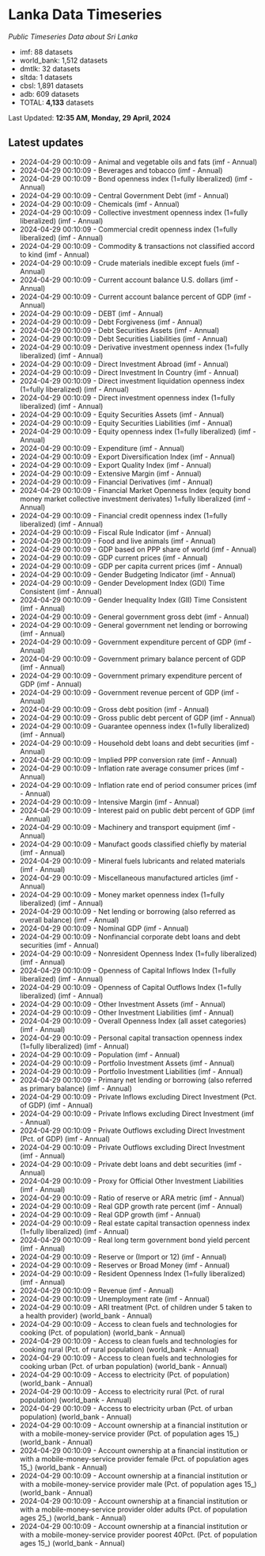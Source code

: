 # Lanka Data Timeseries
*Public Timeseries Data about Sri Lanka*

* imf: 88 datasets
* world_bank: 1,512 datasets
* dmtlk: 32 datasets
* sltda: 1 datasets
* cbsl: 1,891 datasets
* adb: 609 datasets
* TOTAL: **4,133** datasets

Last Updated: **12:35 AM, Monday, 29 April, 2024**

## Latest updates

* 2024-04-29 00:10:09 - Animal and vegetable oils and fats (imf - Annual)
* 2024-04-29 00:10:09 - Beverages and tobacco (imf - Annual)
* 2024-04-29 00:10:09 - Bond openness index (1=fully liberalized) (imf - Annual)
* 2024-04-29 00:10:09 - Central Government Debt (imf - Annual)
* 2024-04-29 00:10:09 - Chemicals (imf - Annual)
* 2024-04-29 00:10:09 - Collective investment openness index (1=fully liberalized) (imf - Annual)
* 2024-04-29 00:10:09 - Commercial credit openness index (1=fully liberalized) (imf - Annual)
* 2024-04-29 00:10:09 - Commodity & transactions not classified accord to kind (imf - Annual)
* 2024-04-29 00:10:09 - Crude materials inedible except fuels (imf - Annual)
* 2024-04-29 00:10:09 - Current account balance U.S. dollars (imf - Annual)
* 2024-04-29 00:10:09 - Current account balance percent of GDP (imf - Annual)
* 2024-04-29 00:10:09 - DEBT (imf - Annual)
* 2024-04-29 00:10:09 - Debt Forgiveness (imf - Annual)
* 2024-04-29 00:10:09 - Debt Securities Assets (imf - Annual)
* 2024-04-29 00:10:09 - Debt Securities Liabilities (imf - Annual)
* 2024-04-29 00:10:09 - Derivative investment openness index (1=fully liberalized) (imf - Annual)
* 2024-04-29 00:10:09 - Direct Investment Abroad (imf - Annual)
* 2024-04-29 00:10:09 - Direct Investment In Country (imf - Annual)
* 2024-04-29 00:10:09 - Direct investment liquidation openness index (1=fully liberalized) (imf - Annual)
* 2024-04-29 00:10:09 - Direct investment openness index (1=fully liberalized) (imf - Annual)
* 2024-04-29 00:10:09 - Equity Securities Assets (imf - Annual)
* 2024-04-29 00:10:09 - Equity Securities Liabilities (imf - Annual)
* 2024-04-29 00:10:09 - Equity openness index (1=fully liberalized) (imf - Annual)
* 2024-04-29 00:10:09 - Expenditure (imf - Annual)
* 2024-04-29 00:10:09 - Export Diversification Index (imf - Annual)
* 2024-04-29 00:10:09 - Export Quality Index (imf - Annual)
* 2024-04-29 00:10:09 - Extensive Margin (imf - Annual)
* 2024-04-29 00:10:09 - Financial Derivatives (imf - Annual)
* 2024-04-29 00:10:09 - Financial Market Openness Index (equity bond money market collective investment derivates) 1=fully liberalized (imf - Annual)
* 2024-04-29 00:10:09 - Financial credit openness index (1=fully liberalized) (imf - Annual)
* 2024-04-29 00:10:09 - Fiscal Rule Indicator (imf - Annual)
* 2024-04-29 00:10:09 - Food and live animals (imf - Annual)
* 2024-04-29 00:10:09 - GDP based on PPP share of world (imf - Annual)
* 2024-04-29 00:10:09 - GDP current prices (imf - Annual)
* 2024-04-29 00:10:09 - GDP per capita current prices (imf - Annual)
* 2024-04-29 00:10:09 - Gender Budgeting Indicator (imf - Annual)
* 2024-04-29 00:10:09 - Gender Development Index (GDI) Time Consistent (imf - Annual)
* 2024-04-29 00:10:09 - Gender Inequality Index (GII) Time Consistent (imf - Annual)
* 2024-04-29 00:10:09 - General government gross debt (imf - Annual)
* 2024-04-29 00:10:09 - General government net lending or borrowing (imf - Annual)
* 2024-04-29 00:10:09 - Government expenditure percent of GDP (imf - Annual)
* 2024-04-29 00:10:09 - Government primary balance percent of GDP (imf - Annual)
* 2024-04-29 00:10:09 - Government primary expenditure percent of GDP (imf - Annual)
* 2024-04-29 00:10:09 - Government revenue percent of GDP (imf - Annual)
* 2024-04-29 00:10:09 - Gross debt position (imf - Annual)
* 2024-04-29 00:10:09 - Gross public debt percent of GDP (imf - Annual)
* 2024-04-29 00:10:09 - Guarantee openness index (1=fully liberalized) (imf - Annual)
* 2024-04-29 00:10:09 - Household debt loans and debt securities (imf - Annual)
* 2024-04-29 00:10:09 - Implied PPP conversion rate (imf - Annual)
* 2024-04-29 00:10:09 - Inflation rate average consumer prices (imf - Annual)
* 2024-04-29 00:10:09 - Inflation rate end of period consumer prices (imf - Annual)
* 2024-04-29 00:10:09 - Intensive Margin (imf - Annual)
* 2024-04-29 00:10:09 - Interest paid on public debt percent of GDP (imf - Annual)
* 2024-04-29 00:10:09 - Machinery and transport equipment (imf - Annual)
* 2024-04-29 00:10:09 - Manufact goods classified chiefly by material (imf - Annual)
* 2024-04-29 00:10:09 - Mineral fuels lubricants and related materials (imf - Annual)
* 2024-04-29 00:10:09 - Miscellaneous manufactured articles (imf - Annual)
* 2024-04-29 00:10:09 - Money market openness index (1=fully liberalized) (imf - Annual)
* 2024-04-29 00:10:09 - Net lending or borrowing (also referred as overall balance) (imf - Annual)
* 2024-04-29 00:10:09 - Nominal GDP (imf - Annual)
* 2024-04-29 00:10:09 - Nonfinancial corporate debt loans and debt securities (imf - Annual)
* 2024-04-29 00:10:09 - Nonresident Openness Index (1=fully liberalized) (imf - Annual)
* 2024-04-29 00:10:09 - Openness of Capital Inflows Index (1=fully liberalized) (imf - Annual)
* 2024-04-29 00:10:09 - Openness of Capital Outflows Index (1=fully liberalized) (imf - Annual)
* 2024-04-29 00:10:09 - Other Investment Assets (imf - Annual)
* 2024-04-29 00:10:09 - Other Investment Liabilities (imf - Annual)
* 2024-04-29 00:10:09 - Overall Openness Index (all asset categories) (imf - Annual)
* 2024-04-29 00:10:09 - Personal capital transaction openness index (1=fully liberalized) (imf - Annual)
* 2024-04-29 00:10:09 - Population (imf - Annual)
* 2024-04-29 00:10:09 - Portfolio Investment Assets (imf - Annual)
* 2024-04-29 00:10:09 - Portfolio Investment Liabilities (imf - Annual)
* 2024-04-29 00:10:09 - Primary net lending or borrowing (also referred as primary balance) (imf - Annual)
* 2024-04-29 00:10:09 - Private Inflows excluding Direct Investment (Pct. of GDP) (imf - Annual)
* 2024-04-29 00:10:09 - Private Inflows excluding Direct Investment (imf - Annual)
* 2024-04-29 00:10:09 - Private Outflows excluding Direct Investment (Pct. of GDP) (imf - Annual)
* 2024-04-29 00:10:09 - Private Outflows excluding Direct Investment (imf - Annual)
* 2024-04-29 00:10:09 - Private debt loans and debt securities (imf - Annual)
* 2024-04-29 00:10:09 - Proxy for Official Other Investment Liabilities (imf - Annual)
* 2024-04-29 00:10:09 - Ratio of reserve or ARA metric (imf - Annual)
* 2024-04-29 00:10:09 - Real GDP growth rate percent (imf - Annual)
* 2024-04-29 00:10:09 - Real GDP growth (imf - Annual)
* 2024-04-29 00:10:09 - Real estate capital transaction openness index (1=fully liberalized) (imf - Annual)
* 2024-04-29 00:10:09 - Real long term government bond yield percent (imf - Annual)
* 2024-04-29 00:10:09 - Reserve or (Import or 12) (imf - Annual)
* 2024-04-29 00:10:09 - Reserves or Broad Money (imf - Annual)
* 2024-04-29 00:10:09 - Resident Openness Index (1=fully liberalized) (imf - Annual)
* 2024-04-29 00:10:09 - Revenue (imf - Annual)
* 2024-04-29 00:10:09 - Unemployment rate (imf - Annual)
* 2024-04-29 00:10:09 - ARI treatment (Pct. of children under 5 taken to a health provider) (world_bank - Annual)
* 2024-04-29 00:10:09 - Access to clean fuels and technologies for cooking (Pct. of population) (world_bank - Annual)
* 2024-04-29 00:10:09 - Access to clean fuels and technologies for cooking rural (Pct. of rural population) (world_bank - Annual)
* 2024-04-29 00:10:09 - Access to clean fuels and technologies for cooking urban (Pct. of urban population) (world_bank - Annual)
* 2024-04-29 00:10:09 - Access to electricity (Pct. of population) (world_bank - Annual)
* 2024-04-29 00:10:09 - Access to electricity rural (Pct. of rural population) (world_bank - Annual)
* 2024-04-29 00:10:09 - Access to electricity urban (Pct. of urban population) (world_bank - Annual)
* 2024-04-29 00:10:09 - Account ownership at a financial institution or with a mobile-money-service provider (Pct. of population ages 15_) (world_bank - Annual)
* 2024-04-29 00:10:09 - Account ownership at a financial institution or with a mobile-money-service provider female (Pct. of population ages 15_) (world_bank - Annual)
* 2024-04-29 00:10:09 - Account ownership at a financial institution or with a mobile-money-service provider male (Pct. of population ages 15_) (world_bank - Annual)
* 2024-04-29 00:10:09 - Account ownership at a financial institution or with a mobile-money-service provider older adults (Pct. of population ages 25_) (world_bank - Annual)
* 2024-04-29 00:10:09 - Account ownership at a financial institution or with a mobile-money-service provider poorest 40Pct. (Pct. of population ages 15_) (world_bank - Annual)